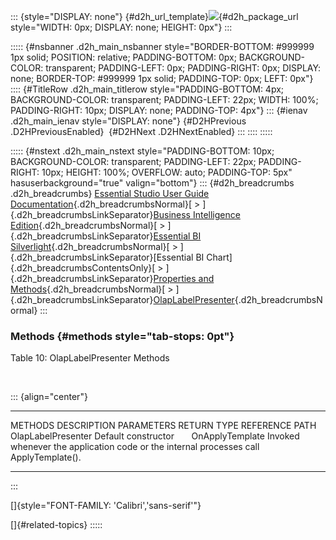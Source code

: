 ::: {style="DISPLAY: none"}
[](ms-xhelp:///?Id=d2h_url_template){#d2h_url_template}![](!package_url!){#d2h_package_url style="WIDTH: 0px; DISPLAY: none; HEIGHT: 0px"}
:::

::::: {#nsbanner .d2h_main_nsbanner style="BORDER-BOTTOM: #999999 1px solid; POSITION: relative; PADDING-BOTTOM: 0px; BACKGROUND-COLOR: transparent; PADDING-LEFT: 0px; PADDING-RIGHT: 0px; DISPLAY: none; BORDER-TOP: #999999 1px solid; PADDING-TOP: 0px; LEFT: 0px"}
:::: {#TitleRow .d2h_main_titlerow style="PADDING-BOTTOM: 4px; BACKGROUND-COLOR: transparent; PADDING-LEFT: 22px; WIDTH: 100%; PADDING-RIGHT: 10px; DISPLAY: none; PADDING-TOP: 4px"}
::: {#ienav .d2h_main_ienav style="DISPLAY: none"}
[](ms-xhelp:///?Id=1a23448e-cb77-444f-a46f-f75b39b959c5){#D2HPrevious .D2HPreviousEnabled}  [](ms-xhelp:///?Id=c8943ae6-305c-408c-9877-745ad952e3b6){#D2HNext .D2HNextEnabled}
:::
::::
:::::

::::: {#nstext .d2h_main_nstext style="PADDING-BOTTOM: 10px; BACKGROUND-COLOR: transparent; PADDING-LEFT: 22px; PADDING-RIGHT: 10px; HEIGHT: 100%; OVERFLOW: auto; PADDING-TOP: 5px" hasuserbackground="true" valign="bottom"}
::: {#d2h_breadcrumbs .d2h_breadcrumbs}
[Essential Studio User Guide Documentation](ms-xhelp:///?Id=12457748-09e3-4d74-a240-8e049cedf030){.d2h_breadcrumbsNormal}[ \> ]{.d2h_breadcrumbsLinkSeparator}[Business Intelligence Edition](ms-xhelp:///?Id=fdf33dd8-62b2-47b9-ad7b-fc50e590bca5){.d2h_breadcrumbsNormal}[ \> ]{.d2h_breadcrumbsLinkSeparator}[Essential BI Silverlight](ms-xhelp:///?Id=c006b39c-6aa2-4637-b7de-3e7b6cb3f9f9){.d2h_breadcrumbsNormal}[ \> ]{.d2h_breadcrumbsLinkSeparator}[Essential BI Chart]{.d2h_breadcrumbsContentsOnly}[ \> ]{.d2h_breadcrumbsLinkSeparator}[Properties and Methods](ms-xhelp:///?Id=67893474-ad1e-45c6-bb76-3c21764efbb9){.d2h_breadcrumbsNormal}[ \> ]{.d2h_breadcrumbsLinkSeparator}[OlapLabelPresenter](ms-xhelp:///?Id=0f7166ec-525f-4d0a-a6ec-a0ef22c36240){.d2h_breadcrumbsNormal}
:::

### Methods {#methods style="tab-stops: 0pt"}

Table 10: OlapLabelPresenter Methods

 

::: {align="center"}
  -------------------- --------------------------------------------------------------------------------------- ------------ ------------- ----------------
  METHODS              DESCRIPTION                                                                             PARAMETERS   RETURN TYPE   REFERENCE PATH
  OlapLabelPresenter   Default constructor                                                                                                 
  OnApplyTemplate      Invoked whenever the application code or the internal processes call ApplyTemplate().                               
  -------------------- --------------------------------------------------------------------------------------- ------------ ------------- ----------------
:::

[]{style="FONT-FAMILY: 'Calibri','sans-serif'"} 

[]{#related-topics}
:::::
